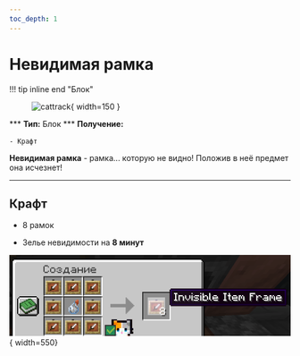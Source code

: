 ```yaml
---
toc_depth: 1
---
```


# Невидимая рамка

!!! tip inline end "Блок"
    <figure markdown="span">
        ![cattrack](https://mcapi.marveldc.me/item/item_frame?version=1.20&width=250&height=250&fuzzySearch=bool){ width=150 }
    </figure>
    ***
    **Тип:** Блок
    ***
    **Получение:**
    
    - Крафт

**Невидимая рамка** - рамка... которую не видно! Положив в неё предмет она исчезнет!

***

## Крафт

- 8 рамок

- Зелье невидимости на **8 минут**

![itemframe](../../assets/crafts/itemframe.png){ width=550}